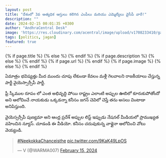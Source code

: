 ```yaml
---
layout: post
title: "దేశంలో 3వ అత్యధిక ఆస్తులు కలిగిన ఎంపీలు మరియు ఎమ్మెల్యేలు వైసీపీ వారే!"
description: ""
date: 2024-02-15 00:01:35 +0300
author: "AndhraCentral Desk"
image: 'https://res.cloudinary.com/acentral/image/upload/v1708233410/ganja/andhraeconomy2_zt0i5m.jpg'
tags: [politics, jagan]
featured: true
---
```


<meta content="{{ site.title }}" property="og:site_name">
{% if page.title %}
  <meta content="{{ page.title }}" property="og:title">
{% else %}
  <meta content="{{ site.title }}" property="og:title">
{% endif %}
{% if page.description %}
  <meta content="{{ page.description }}" property="og:description">
{% else %}
  <meta content="{{ site.description }}" property="og:description">
{% endif %}
{% if page.url %}
  <meta content="{{ site.url }}{{ page.url }}" property="og:url">
{% endif %}
{% if page.image %}
  <meta content="https://res.cloudinary.com/acentral/image/upload/v1708233410/ganja/andhraeconomy2_zt0i5m.jpg" property="og:image">
{% else %}
  <meta content="{{ site.url }}/images/og.png" property="og:image">
{% endif %}

ఏమాత్రం భవిష్యత్తు మీద ముందు చూపు లేకుండా కేవలం మళ్లీ గెలవాలని రాజకీయాలు చేస్తున్న పార్టీ వైయెస్సార్సీపీ పార్టీ. 

ఫ్రీ స్కీముల రూపం లో ఎంత అభివృద్ధి పోయి రాష్ట్రం ఎలాంటి అప్పుల ఊబిలో కూరుకుపోతోందో అని ఆలోచించే నాయకుడు ఒక్కడన్నా కనీసం జగన్ చెవిలో చెప్తే తను అసలు వింటాడా అనిపిస్తుంది. 

వైయెస్సర్సీపీ పుణ్యమా అని ఆంధ్ర ప్రదేశ్ అప్పుల లిస్ట్ ఇప్పుడు నేషనల్ మీడియలో ప్రాముఖ్యత వహించిన న్యూస్. చూడండి ఈ వీడియో. కనీసం చదువుకున్న వాళ్లైనా ఆలోచించి వోటు వెయ్యండి.

<blockquote class="twitter-tweet"><p lang="qme" dir="ltr"><a href="https://twitter.com/hashtag/NeekokkaChanceisthe?src=hash&amp;ref_src=twsrc%5Etfw">#NeekokkaChanceisthe</a> <a href="https://t.co/9KaK49LpOS">pic.twitter.com/9KaK49LpOS</a></p>&mdash; V (@WARMA007) <a href="https://twitter.com/WARMA007/status/1758008913990201420?ref_src=twsrc%5Etfw">February 15, 2024</a></blockquote> <script async src="https://platform.twitter.com/widgets.js" charset="utf-8"></script>